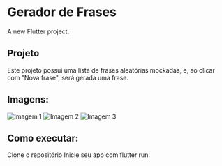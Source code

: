 # Gerador de Frases

A new Flutter project.

## Projeto

Este projeto possui uma lista de frases aleatórias mockadas, e, ao clicar com "Nova frase", será gerada uma frase.

## Imagens:
![Imagem 1](https://user-images.githubusercontent.com/62572324/138009099-d64bb792-9930-42e4-bae8-47a68d2a0636.jpeg)
![Imagem 2](https://user-images.githubusercontent.com/62572324/138009095-1bfa0f03-e9fa-440a-932c-2591a44466ea.jpeg)
![Imagem 3](https://user-images.githubusercontent.com/62572324/138009101-b544ea15-876b-4a69-933a-86ff7102ec96.jpeg)


## Como executar:

Clone o repositório
Inicie seu app com flutter run.
